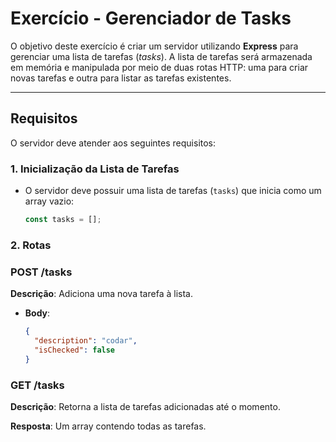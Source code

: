 # Exercício - Gerenciador de Tasks

O objetivo deste exercício é criar um servidor utilizando **Express** para gerenciar uma lista de tarefas (*tasks*). A lista de tarefas será armazenada em memória e manipulada por meio de duas rotas HTTP: uma para criar novas tarefas e outra para listar as tarefas existentes.

---

## Requisitos

O servidor deve atender aos seguintes requisitos:

### 1. Inicialização da Lista de Tarefas

- O servidor deve possuir uma lista de tarefas (`tasks`) que inicia como um array vazio:
  ```js
  const tasks = [];
### 2. Rotas

### POST /tasks

**Descrição**: Adiciona uma nova tarefa à lista.
- **Body**:
  ```json
  {
    "description": "codar",
    "isChecked": false
  }

 ### GET /tasks
**Descrição**: Retorna a lista de tarefas adicionadas até o momento.

**Resposta**:
Um array contendo todas as tarefas.
